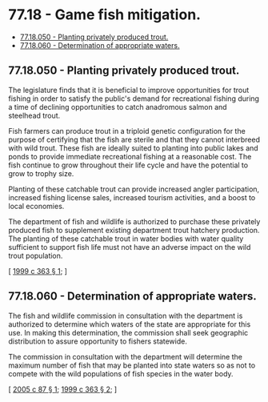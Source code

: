 # 77.18 - Game fish mitigation.
* [77.18.050 - Planting privately produced trout.](#7718050---planting-privately-produced-trout)
* [77.18.060 - Determination of appropriate waters.](#7718060---determination-of-appropriate-waters)
## 77.18.050 - Planting privately produced trout.
The legislature finds that it is beneficial to improve opportunities for trout fishing in order to satisfy the public's demand for recreational fishing during a time of declining opportunities to catch anadromous salmon and steelhead trout.

Fish farmers can produce trout in a triploid genetic configuration for the purpose of certifying that the fish are sterile and that they cannot interbreed with wild trout. These fish are ideally suited to planting into public lakes and ponds to provide immediate recreational fishing at a reasonable cost. The fish continue to grow throughout their life cycle and have the potential to grow to trophy size.

Planting of these catchable trout can provide increased angler participation, increased fishing license sales, increased tourism activities, and a boost to local economies.

The department of fish and wildlife is authorized to purchase these privately produced fish to supplement existing department trout hatchery production. The planting of these catchable trout in water bodies with water quality sufficient to support fish life must not have an adverse impact on the wild trout population.

\[ [1999 c 363 § 1](https://lawfilesext.leg.wa.gov/biennium/1999-00/Pdf/Bills/Session%20Laws/House/1681-S2.SL.pdf?cite=1999%20c%20363%20§%201); \]

## 77.18.060 - Determination of appropriate waters.
The fish and wildlife commission in consultation with the department is authorized to determine which waters of the state are appropriate for this use. In making this determination, the commission shall seek geographic distribution to assure opportunity to fishers statewide.

The commission in consultation with the department will determine the maximum number of fish that may be planted into state waters so as not to compete with the wild populations of fish species in the water body.

\[ [2005 c 87 § 1](https://lawfilesext.leg.wa.gov/biennium/2005-06/Pdf/Bills/Session%20Laws/Senate/5869.SL.pdf?cite=2005%20c%2087%20§%201); [1999 c 363 § 2](https://lawfilesext.leg.wa.gov/biennium/1999-00/Pdf/Bills/Session%20Laws/House/1681-S2.SL.pdf?cite=1999%20c%20363%20§%202); \]


